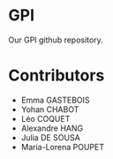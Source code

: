 # GPI
Our GPI github repository.

# Contributors

- Emma GASTEBOIS
- Yohan CHABOT
- Léo COQUET
- Alexandre HANG
- Julia DE SOUSA
- Maria-Lorena POUPET
